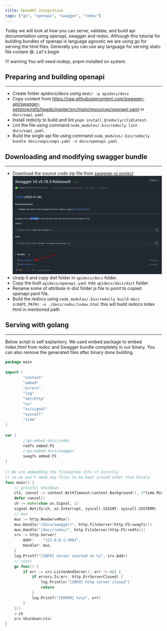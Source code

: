 ```yaml
---
title: OpenAPI integration
tags: ["go", "openapi", "swagger", "redoc"]
---
```


Today we will look at how you can serve, validate, and build api documentation using openapi, swagger and redoc. Although this tutorial for building bundles of openapi is language agnostic we are using go for serving the html files. Generally you can use any language for serving static file content 😄. Let's begin

!!! warning
    You will need nodejs, pnpm installed on system.

## Preparing and building openapi
---
- Create folder apidocs/docs using `mkdir -p apidocs/docs`
- Copy content from https://raw.githubusercontent.com/swagger-api/swagger-petstore/refs/heads/master/src/main/resources/openapi.yaml in `docs/oapi.yaml`
- Install redocly to build and lint `pnpm install @redocly/cli@latest`.
- Lint the file using command `node_modules/.bin/redocly lint docs/oapi.yaml`.
- Build the single api file using command `node_modules/.bin/redocly bundle docs/oapi/oapi.yaml -o docs/openapi.yaml`.

## Downloading and modifying swagger bundle
---
- Download the source code zip file from [swagger-ui project](https://github.com/swagger-api/swagger-ui/releases/)
![swagger-download-page](../assets/images/swagger-download-page.png)
- Unzip it and copy dist folder in `apidocs/docs` folder.
- Copy the built `apidocs/openapi.yaml` into `apidocs/docs/dist` folder.
- Rename some of attribute in dist folder js file to point to copied openapi.yaml file.
- Build the redocs using `node_modules/.bin/redocly build-docs $(OAPI_PATH) -o ./docs/redoc/index.html` this will build redocs index html in mentioned path

## Serving with golang
---
Below script is self explantory. We used embed package to embed index.html from redoc and Swagger bundle completely in our binary. You can also remove the generated files after binary done building.
```go
package main

import (
        "context"
        "embed"
        "errors"
        "log"
        "net/http"
        "os"
        "os/signal"
        "syscall"
        "time"
)

var (
        //go:embed docs/redoc
        redfs embed.FS
        //go:embed docs/swagger
        swagfs embed.FS
)

// We are embedding the filesystem into it directly
// so we won't need any files to be kept around other than binary
func main() {
    // graceful shutdown
    ctx, cancel := context.WithTimeout(context.Background(), 3*time.Minute)
    defer cancel()
    ch := make(chan os.Signal, 1)
    signal.Notify(ch, os.Interrupt, syscall.SIGINT, syscall.SIGTERM)
    // mux
    mux := http.NewServeMux()
    mux.Handle("/docs/swagger/", http.FileServer(http.FS(swagfs)))
    mux.Handle("/docs/redoc/", http.FileServer(http.FS(redfs)))
    srv := http.Server{
        Addr:    "127.0.0.1:3003",
        Handler: mux,
    }
    log.Printf("[INFO] server started on %s", srv.Addr)
    // start
    go func() {
        if err := srv.ListenAndServe(); err != nil {
            if errors.Is(err, http.ErrServerClosed) {
                log.Println("[INFO] http server closed")
                return
            }
            log.Printf("[ERROR] %v\n", err)
        }
    }()
    <-ch
    srv.Shutdown(ctx)
}
```
